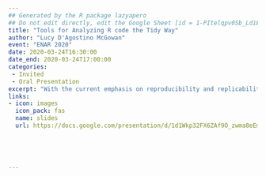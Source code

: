 ```yaml
---
## Generated by the R package lazyapero
## Do not edit directly, edit the Google Sheet [id = 1-PItelqpv0Sb_LdiEDqb8O3D_Roii5nVTL07IRVbRtA]
title: "Tools for Analyzing R code the Tidy Way"
author: "Lucy D'Agostino McGowan"
event: "ENAR 2020"
date: 2020-03-24T16:30:00
date_end: 2020-03-24T17:00:00
categories:
 - Invited
 - Oral Presentation
excerpt: "With the current emphasis on reproducibility and replicability, there is an increasing need to examine how data analyses are conducted. In order to analyze the between researcher variability in data analysis choices as well as the aspects within the data analysis pipeline that contribute to the variability in results, we have created two R packages: matahari and tidycode. These packages build on methods created for natural language processing; rather than allowing for the processing of natural language, we focus on R code as the substrate of interest. The matahari package facilitates the logging of everything that is typed in the R console or in an R script in a tidy data frame. The tidycode package contains tools to allow for analyzing R calls in a tidy manner. We demonstrate the utility of these packages as well as walk through two examples."
links:
- icon: images
  icon_pack: fas
  name: slides
  url: https://docs.google.com/presentation/d/1d1Wkp32FX6ZAf9O_zwma8eEmU5Q-kSDaucwhTayOEpM/edit#slide=id.p





---
```

